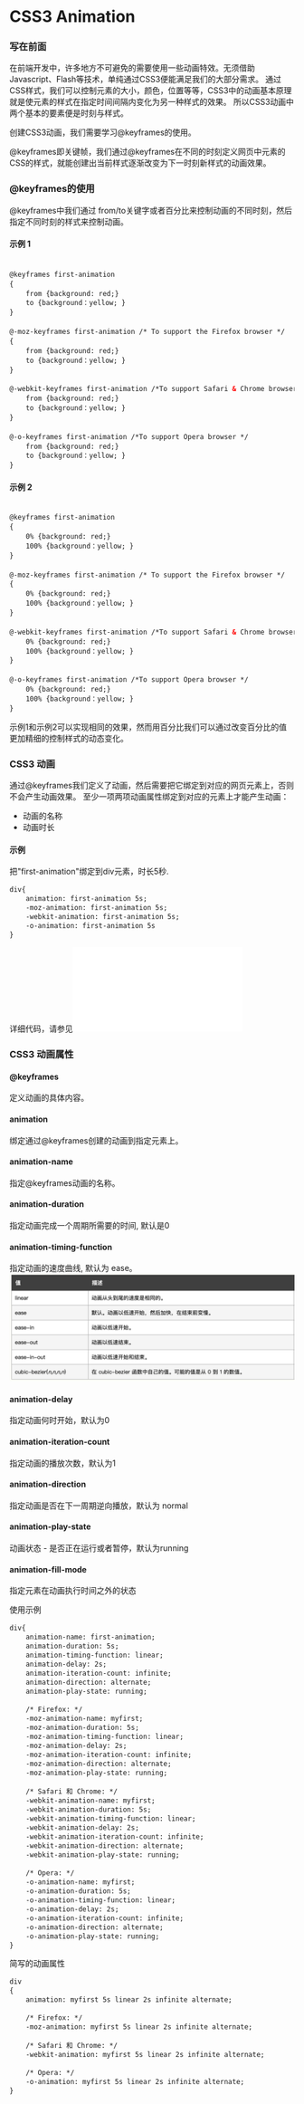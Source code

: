 # CSS3 Animation

### 写在前面
在前端开发中，许多地方不可避免的需要使用一些动画特效。无须借助Javascript、Flash等技术，单纯通过CSS3便能满足我们的大部分需求。
通过CSS样式，我们可以控制元素的大小，颜色，位置等等，CSS3中的动画基本原理就是使元素的样式在指定时间间隔内变化为另一种样式的效果。
所以CSS3动画中两个基本的要素便是时刻与样式。

创建CSS3动画，我们需要学习@keyframes的使用。

@keyframes即关键帧，我们通过@keyframes在不同的时刻定义网页中元素的CSS的样式，就能创建出当前样式逐渐改变为下一时刻新样式的动画效果。

### @keyframes的使用
@keyframes中我们通过 from/to关键字或者百分比来控制动画的不同时刻，然后指定不同时刻的样式来控制动画。


#### 示例 1
```HTML

@keyframes first-animation
{
    from {background: red;}
    to {background：yellow; }
}

@-moz-keyframes first-animation /* To support the Firefox browser */
{
    from {background: red;}
    to {background：yellow; }
}

@-webkit-keyframes first-animation /*To support Safari & Chrome browser */
    from {background: red;}
    to {background：yellow; }
}

@-o-keyframes first-animation /*To support Opera browser */
    from {background: red;}
    to {background：yellow; }
}
```


#### 示例 2
```HTML

@keyframes first-animation
{
    0% {background: red;}
    100% {background：yellow; }
}

@-moz-keyframes first-animation /* To support the Firefox browser */
{
    0% {background: red;}
    100% {background：yellow; }
}

@-webkit-keyframes first-animation /*To support Safari & Chrome browser */
    0% {background: red;}
    100% {background：yellow; }
}

@-o-keyframes first-animation /*To support Opera browser */
    0% {background: red;}
    100% {background：yellow; }
}
```

示例1和示例2可以实现相同的效果，然而用百分比我们可以通过改变百分比的值更加精细的控制样式的动态变化。

### CSS3 动画
通过@keyframes我们定义了动画，然后需要把它绑定到对应的网页元素上，否则不会产生动画效果。
至少一项两项动画属性绑定到对应的元素上才能产生动画：
 - 动画的名称
 - 动画时长
 
 #### 示例
 把"first-animation"绑定到div元素，时长5秒. 

```HTML5
div{
    animation: first-animation 5s;
    -moz-animation: first-animation 5s;
    -webkit-animation: first-animation 5s;
    -o-animation: first-animation 5s
}
```


详细代码，请参见![css-animation-example-01](css-animation-example-01.html)

### CSS3 动画属性

#### @keyframes
定义动画的具体内容。

#### animation
绑定通过@keyframes创建的动画到指定元素上。

#### animation-name
指定@keyframes动画的名称。

#### animation-duration
指定动画完成一个周期所需要的时间, 默认是0

#### animation-timing-function
指定动画的速度曲线, 默认为 ease。
![](https://raw.githubusercontent.com/Anshenzheng/Frontend-Animation/master/Chapter%2001%20-%20CSS%20Animation/images/animation-timing-function.png)

#### animation-delay
指定动画何时开始，默认为0

#### animation-iteration-count
指定动画的播放次数，默认为1

#### animation-direction
指定动画是否在下一周期逆向播放，默认为 normal

#### animation-play-state
动画状态 - 是否正在运行或者暂停，默认为running

#### animation-fill-mode
指定元素在动画执行时间之外的状态

使用示例
```HTML5
div{
    animation-name: first-animation;
    animation-duration: 5s;
    animation-timing-function: linear;
    animation-delay: 2s;
    animation-iteration-count: infinite;
    animation-direction: alternate;
    animation-play-state: running;
    
    /* Firefox: */
    -moz-animation-name: myfirst;
    -moz-animation-duration: 5s;
    -moz-animation-timing-function: linear;
    -moz-animation-delay: 2s;
    -moz-animation-iteration-count: infinite;
    -moz-animation-direction: alternate;
    -moz-animation-play-state: running;
    
    /* Safari 和 Chrome: */
    -webkit-animation-name: myfirst;
    -webkit-animation-duration: 5s;
    -webkit-animation-timing-function: linear;
    -webkit-animation-delay: 2s;
    -webkit-animation-iteration-count: infinite;
    -webkit-animation-direction: alternate;
    -webkit-animation-play-state: running;
    
    /* Opera: */
    -o-animation-name: myfirst;
    -o-animation-duration: 5s;
    -o-animation-timing-function: linear;
    -o-animation-delay: 2s;
    -o-animation-iteration-count: infinite;
    -o-animation-direction: alternate;
    -o-animation-play-state: running;
}
```

简写的动画属性
```HTML5
div
{
    animation: myfirst 5s linear 2s infinite alternate;
    
    /* Firefox: */
    -moz-animation: myfirst 5s linear 2s infinite alternate;
    
    /* Safari 和 Chrome: */
    -webkit-animation: myfirst 5s linear 2s infinite alternate;
    
    /* Opera: */
    -o-animation: myfirst 5s linear 2s infinite alternate;
}
```

